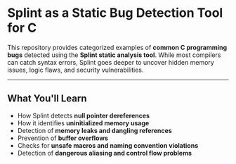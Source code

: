 # Splint as a Static Bug Detection Tool for C

This repository provides categorized examples of **common C programming bugs** detected using the **Splint static analysis tool**. While most compilers can catch syntax errors, Splint goes deeper to uncover hidden memory issues, logic flaws, and security vulnerabilities.

---

## What You'll Learn

- How Splint detects **null pointer dereferences**
- How it identifies **uninitialized memory usage**
- Detection of **memory leaks and dangling references**
- Prevention of **buffer overflows**
- Checks for **unsafe macros and naming convention violations**
- Detection of **dangerous aliasing and control flow problems**
